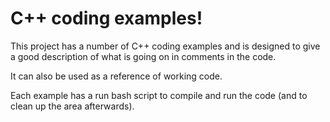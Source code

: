 # C++ coding examples!

This project has a number of C++ coding examples and is designed to give
a good description of what is going on in comments in the code.

It can also be used as a reference of working code.

Each example has a run bash script to compile and run the code (and to
clean up the area afterwards).
